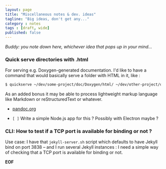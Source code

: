 ```yaml
---
layout: page
title: "Miscellaneous notes & dev. ideas"
tagline: "Big ideas, don't get any..."
category : notes
tags : [draft, wide]
published: false
---
```


_Buddy: you note down here, whichever idea that pops up in your mind..._

### Quick serve directories with .html

For serving e.g. Doxygen-generated documentation. I'd like to have a command that would basically serve a folder with HTML in it, like :

```bash
$ quickserve ~/dev/some-project/doc/Doxygen/html/ ~/dev/other-project/doc/html
```

As an added bonus it may be able to process lightweight markup language like Markdown or reStructuredText or whatever.

* [pandoc.org](http://pandoc.org/)

* `[ ]` Write a simple Node.js app for this ?  Possibly with Electron maybe ?

### CLI: How to test if a TCP port is available for binding or not ?

Use case: I have that `jekyll-server.sh` script which defaults to have Jekyll
bind on port 3838 &ndash; and I run several Jekyll instances : I need a simple
way of checking that a TCP port is available for binding or not.

__EOF__
